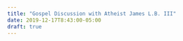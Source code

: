 ```yaml
---
title: "Gospel Discussion with Atheist James L.B. III"
date: 2019-12-17T8:43:00-05:00 
draft: true
---
```

